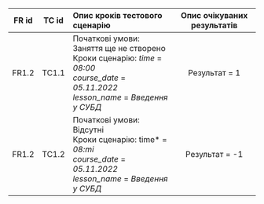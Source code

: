 |FR id|TC id|Опис кроків тестового сценарію|Опис очікуваних результатів|
|:-:|:-:|:-|:-:|
|FR1.2|TC1.1|Початкові умови: Заняття ще не створено <br> Кроки сценарію: *time* = *08:00* <br> *course_date* = *05.11.2022* <br> *lesson_name* = *Введення у СУБД* | Результат = 1|
|FR1.2|TC1.2|Початкові умови: Відсутні <br> Кроки сценарію: time* = *08:mi* <br> *course_date* = *05.11.2022* <br> *lesson_name* = *Введення у СУБД*| Результат = -1|
